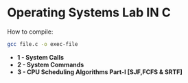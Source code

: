 # Operating Systems Lab IN C
How to compile:
```bash
gcc file.c -o exec-file
```
 - **1 - System Calls**
 - **2 - System Commands**
 - **3 - CPU Scheduling Algorithms Part-I [SJF,FCFS & SRTF]**
